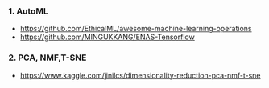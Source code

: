### 1. AutoML
* https://github.com/EthicalML/awesome-machine-learning-operations
* https://github.com/MINGUKKANG/ENAS-Tensorflow

### 2. PCA, NMF,T-SNE
* https://www.kaggle.com/jinilcs/dimensionality-reduction-pca-nmf-t-sne
